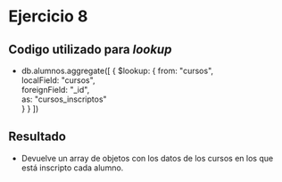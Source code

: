 # Ejercicio 8

## Codigo utilizado para $lookup$

- db.alumnos.aggregate([
  {
    $lookup: {
      from: "cursos",           
      localField: "cursos",     
      foreignField: "_id",     
      as: "cursos_inscriptos"   
    }
  }
])

## Resultado
- Devuelve un array de objetos con los datos de los cursos en los que está inscripto cada alumno.